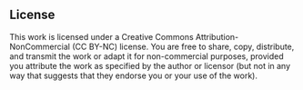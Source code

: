 ## License
This work is licensed under a Creative Commons Attribution-NonCommercial (CC BY-NC) license. You are free to share, copy, distribute, and transmit the work or adapt it for non-commercial purposes, provided you attribute the work as specified by the author or licensor (but not in any way that suggests that they endorse you or your use of the work).

